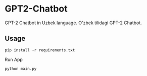 # GPT2-Chatbot
GPT-2 Chatbot in Uzbek language.
O'zbek tilidagi GPT-2 Chatbot.

## Usage
```
pip install -r requirements.txt
```
Run App
```
python main.py
```
